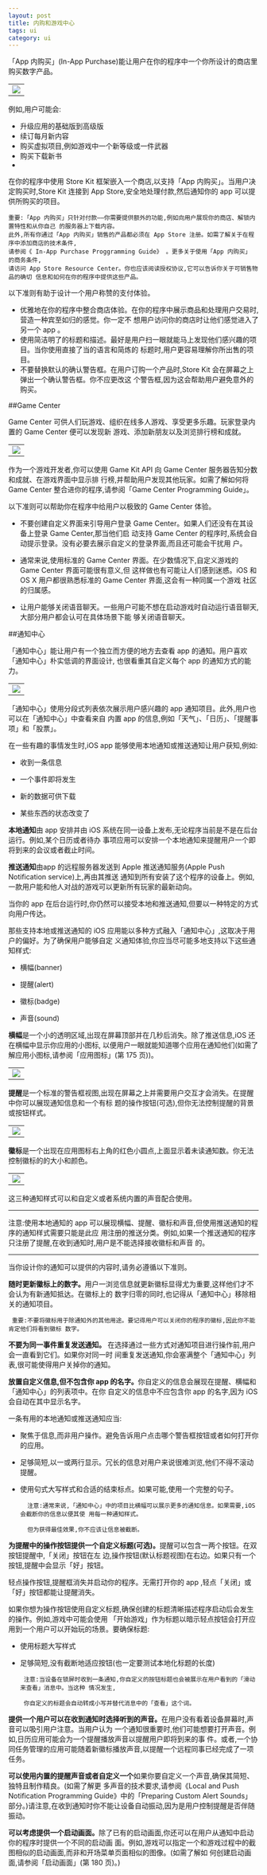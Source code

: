 ```yaml
---
layout: post
title: 内购和游戏中心
tags: ui
category: ui
---
```

「App 内购买」(In-App Purchase)能让用户在你的程序中一个你所设计的商店里购买数字产品。<table align="center">
<tr>
	<td>
	<img src="https://developer.apple.com/library/ios/documentation/userexperience/conceptual/mobilehig/Art/in-app_purchase_2x.png"/>
	</td>
</tr>
</table>

例如,用户可能会:
-  升级应用的基础版到高级版
-   续订每月新内容
-   购买虚拟项目,例如游戏中一个新等级或一件武器
-    购买下载新书
-    
在你的程序中使用 Store Kit 框架嵌入一个商店,以支持「App 内购买」。当用户决定购买时,Store Kit 连接到 App Store,安全地处理付款,然后通知你的 app 可以提供所购买的项目。

	重要:「App 内购买」只针对付款——你需要提供额外的功能,例如向用户展现你的商店、解锁内置特性和从你自己 的服务器上下载内容。
	此外,所有你通过「App 内购买」销售的产品都必须在 App Store 注册。如需了解关于在程 序中添加商店的技术条件,
	请参阅《 In-App Purchase Proggramming Guide》 。更多关于使用「App 内购买」 的商务条件,
	请访问 App Store Resource Center。你也应该阅读授权协议,它可以告诉你关于可销售物品的确切 信息和如何在你的程序中提供这些产品。

以下准则有助于设计一个用户称赞的支付体验。
- 优雅地在你的程序中整合商店体验。在你的程序中展示商品和处理用户交易时,营造一种宾至如归的感觉。你一定不 想用户访问你的商店时让他们感觉进入了另一个 app 。
- 使用简洁明了的标题和描述。最好是用户扫一眼就能马上发现他们感兴趣的项目。当你使用直接了当的语言和简炼的 标题时,用户更容易理解你所出售的项目。- 不要替换默认的确认警告框。在用户订购一个产品时,Store Kit 会在屏幕之上弹出一个确认警告框。你不应更改这 个警告框,因为这会帮助用户避免意外的购买。
##Game Center
Game Center 可供人们玩游戏、组织在线多人游戏、享受更多乐趣。玩家登录内置的 Game Center 便可以发现新 游戏、添加新朋友以及浏览排行榜和成就。<table align="center">
<tr>
	<td>
	<img src="https://developer.apple.com/library/ios/documentation/userexperience/conceptual/mobilehig/Art/game_center_ios_2x.png"/>
	</td>
</tr>
</table>

作为一个游戏开发者,你可以使用 Game Kit API 向 Game Center 服务器告知分数和成就、在游戏界面中显示排 行榜,并帮助用户发现其他玩家。如需了解如何将 Game Center 整合进你的程序,请参阅「Game Center Programming Guide」。以下准则可以帮助你在程序中给用户以极致的 Game Center 体验。
- 不要创建自定义界面来引导用户登录 Game Center。如果人们还没有在其设备上登录 Game Center,那当他们启 动支持 Game Center 的程序时,系统会自动提示登录。没有必要去展示自定义的登录界面,而且还可能会干扰用 户。
- 通常来说,使用标准的 Game Center 界面。在少数情况下,自定义游戏的 Game Center 界面可能很有意义,但 这样做也有可能让人们感到迷惑。iOS 和 OS X 用户都很熟悉标准的 Game Center 界面,这会有一种同属一个游戏 社区的归属感。- 让用户能够关闭语音聊天。一些用户可能不想在启动游戏时自动运行语音聊天,大部分用户都会认可在具体场景下能 够关闭语音聊天。
##通知中心
「通知中心」能让用户有一个独立而方便的地方去查看 app 的通知。用户喜欢「通知中心」朴实低调的界面设计, 也很看重其自定义每个 app 的通知方式的能力。<table align="center">
<tr>
	<td>
	<img src="https://developer.apple.com/library/ios/documentation/userexperience/conceptual/mobilehig/Art/notification_center_2x.png"/>
	</td>
</tr>
</table>

「通知中心」使用分段式列表依次展示用户感兴趣的 app 通知项目。此外,用户也可以在「通知中心」中查看来自 内置 app 的信息,例如「天气」、「日历」、「提醒事项」和「股票」。在一些有趣的事情发生时,iOS app 能够使用本地通知或推送通知让用户获知,例如:
-  收到一条信息
- 一个事件即将发生
- 新的数据可供下载
- 某些东西的状态改变了
<strong>本地通知</strong>由 app 安排并由 iOS 系统在同一设备上发布,无论程序当前是不是在后台运行。例如,某个日历或者待办 事项应用可以安排一个本地通知来提醒用户一个即将到来的会议或者截止时间。
<strong>推送通知</strong>由app 的远程服务器发送到 Apple 推送通知服务(Apple Push Notification service)上,再由其推送 通知到所有安装了这个程序的设备上。例如,一款用户能和他人对战的游戏可以更新所有玩家的最新动向。
当你的 app 在后台运行时,你仍然可以接受本地和推送通知,但要以一种特定的方式向用户传达。
那些支持本地或推送通知的 iOS 应用能以多种方式融入「通知中心」,这取决于用户的偏好。为了确保用户能够自定 义通知体验,你应当尽可能多地支持以下这些通知样式:
-  横幅(banner)
- 提醒(alert)
- 徽标(badge)
- 声音(sound)
<Strong>横幅</Strong>是一个小的透明区域,出现在屏幕顶部并在几秒后消失。除了推送信息,iOS 还在横幅中显示你应用的小图标, 以便用户一眼就能知道哪个应用在通知他们(如需了解应用小图标,请参阅「应用图标」(第 175 页))。

<table align="center">
<tr>
	<td>
	<img src="https://developer.apple.com/library/ios/documentation/userexperience/conceptual/mobilehig/Art/notif_ctr_banner_2x.png"/>
	</td>
</tr>
</table>
<Strong>提醒</Strong>是一个标准的警告框视图,出现在屏幕之上并需要用户交互才会消失。在提醒中你可以展现通知信息和一个有标 题的操作按钮(可选),但你无法控制提醒的背景或按钮样式。<table align="center">
<tr>
	<td>
	<img src="https://developer.apple.com/library/ios/documentation/userexperience/conceptual/mobilehig/Art/notif_ctr_alert_2x.png"/>
	</td>
</tr>
</table><Strong>徽标</Strong>是一个出现在应用图标右上角的红色小圆点,上面显示着未读通知数。你无法控制徽标的的大小和颜色。
<table align="center">
<tr>
	<td>
	<img src="https://developer.apple.com/library/ios/documentation/userexperience/conceptual/mobilehig/Art/notif_ctr_badge_2x.png"/>
	</td>
</tr>
</table>这三种通知样式可以和自定义或者系统内置的声音配合使用。----

注意:使用本地通知的 app 可以展现横幅、提醒、徽标和声音,但使用推送通知的程序的通知样式需要只能是此应 用注册的推送分类。例如,如果一个推送通知的程序只注册了提醒,在收到通知时,用户是不能选择接收徽标和声音 的。----当你设计你的通知可以提供的内容时,请务必遵循以下准则。
<b>随时更新徽标上的数字。</b>用户一浏览信息就更新徽标显得尤为重要,这样他们才不会认为有新通知抵达。在徽标上的 数字归零的同时,也记得从「通知中心」移除相关的通知项目。
	￼重要:不要将徽标用于除通知外的其他用途。要记得用户可以关闭你的程序的徽标,因此你不能肯定他们将看到徽标 数字。
<b>不要为同一事件重复发送通知。</b>	在选择通过一些方式对通知项目进行操作前,用户会一直看到它们。如果你对同一时 间重复发送通知,你会塞满整个「通知中心」列表,很可能使得用户关掉你的通知。<b>放置自定义信息,但不包含你 app 的名字。</b>你自定义的信息会展现在提醒、横幅和「通知中心」的列表项中。在你 自定义的信息中不应包含你 app 的名字,因为 iOS 会自动在其中显示名字。一条有用的本地通知或推送通知应当:
- 聚焦于信息,而非用户操作。避免告诉用户点击哪个警告框按钮或者如何打开你的应用。
- 足够简短,以一或两行显示。冗长的信息对用户来说很难浏览,他们不得不滚动提醒。
- 使用句式大写样式和合适的结束标点。如果可能,使用一个完整的句子。
		注意:通常来说,「通知中心」中的项目比横幅可以展示更多的通知信息。如果需要,iOS 会截断你的信息以便其使 用每一种通知样式。
		但为获得最佳效果,你不应该让信息被截断。<b>为提醒中的操作按钮提供一个自定义标题(可选)。</b>提醒可以包含一两个按钮。在双按钮提醒中,「关闭」按钮在左 边,操作按钮(默认标题视图)在右边。如果只有一个按钮,提醒中会显示「好」按钮。轻点操作按钮,提醒框消失并启动你的程序。无需打开你的 app ,轻点「关闭」或「好」按钮都能让提醒消失。如果你想为操作按钮使用自定义标题,确保创建的标题清晰描述程序启动后会发生的操作。例如,游戏中可能会使用 「开始游戏」作为标题以暗示轻点按钮会打开应用到一个用户可以开始玩的场景。要确保标题:- 使用标题大写样式
-  足够简短,没有截断地适应按钮(也一定要测试本地化标题的长度)
		注意:当设备在锁屏时收到一条通知,你自定义的按钮标题也会被展示在用户看到的「滑动来查看」消息中。当这种 情况发生,
		你自定义的标题会自动转成小写并替代消息中的「查看」这个词。<Strong>提供一个用户可以在收到通知时选择听到的声音。</Strong>在用户没有看着设备屏幕时,声音可以吸引用户注意。当用户认为 一个通知很重要时,他们可能想要打开声音。例如,日历应用可能会为一个提醒播放声音以提醒用户即将到来的事 件。或者,一个协同任务管理的应用可能随着新徽标播放声音,以提醒一个远程同事已经完成了一项任务。<Strong>可以使用内置的提醒声音或者自定义一个</Strong>如果你要自定义一个声音,确保其简短、独特且制作精良。(如需了解更 多声音的技术要求,请参阅《Local and Push Notification Programming Guide》中的「Preparing Custom Alert Sounds」部分。)请注意,在收到通知时你不能让设备自动振动,因为是用户控制提醒是否伴随振动。<b>可以考虑提供一个启动画面。</b>除了已有的启动画面,你还可以在用户从通知中启动你的程序时提供一个不同的启动画 面。例如,游戏可以指定一个和游戏过程中的截图相似的启动画面,而非和开场菜单页面相似的图像。(如需了解如 何创建启动画面,请参阅「启动画面」(第 180 页)。)